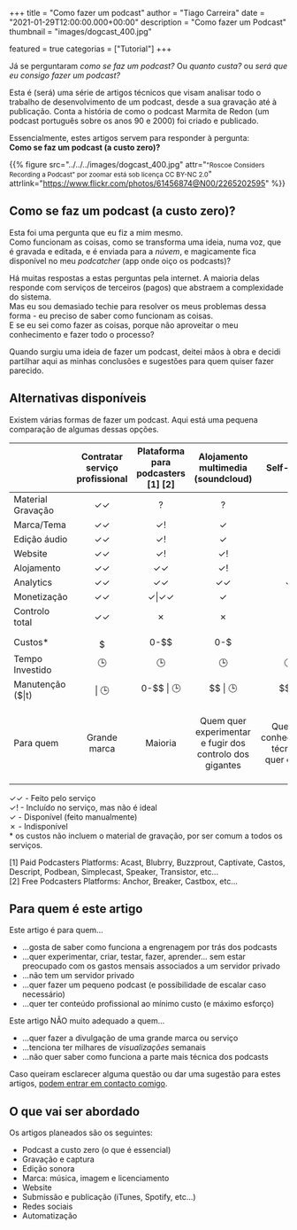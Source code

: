 +++
title = "Como fazer um podcast"
author = "Tiago Carreira"
date = "2021-01-29T12:00:00.000+00:00"
description = "Como fazer um Podcast"
thumbnail = "images/dogcast_400.jpg"

featured = true
categorias = ["Tutorial"]
+++

Já se perguntaram _como se faz um podcast?_ 
Ou _quanto custa?_ ou _será que eu consigo fazer um podcast?_

Esta é (será) uma série de artigos técnicos que visam analisar 
todo o trabalho de desenvolvimento de um podcast,
desde a sua gravação até à publicação.
Conta a história de como o podcast Marmita de Redon (um podcast português sobre os anos 90 e 2000)
foi criado e publicado.

Essencialmente, estes artigos servem para responder à pergunta:  
**Como se faz um podcast (a custo zero)?**

{{% 
figure
src="../../../images/dogcast_400.jpg" 
attr="<small>\"Roscoe Considers Recording a Podcast\" por zoomar está sob licença CC BY-NC 2.0</small>"
attrlink="https://www.flickr.com/photos/61456874@N00/2265202595"
%}}

## Como se faz um podcast (a custo zero)?

Esta foi uma pergunta que eu fiz a mim mesmo.  
Como funcionam as coisas, como se transforma uma ideia, numa voz, que é gravada e editada, e é enviada para a _núvem_, 
e magicamente fica disponível no meu _podcatcher_ (app onde oiço os podcasts)?

Há muitas respostas a estas perguntas pela internet. 
A maioria delas responde com serviços de terceiros (pagos) que abstraem a complexidade do sistema.  
Mas eu sou demasiado techie para resolver os meus problemas dessa forma - eu preciso de saber como funcionam as coisas.  
E se eu sei como fazer as coisas, porque não aproveitar o meu conhecimento e fazer todo o processo?

Quando surgiu uma ideia de fazer um podcast, deitei mãos à obra e decidi partilhar aqui as minhas conclusões 
e sugestões para quem quiser fazer parecido.


## Alternativas disponíveis

Existem várias formas de fazer um podcast. 
Aqui está uma pequena comparação de algumas dessas opções.


|                   | Contratar serviço profissional | Plataforma para podcasters [1] [2] |            Alojamento multimedia (soundcloud)            |                   Self-Hosted                   |                               Este tutorial                               |
|-------------------|:------------------------------:|:----------------------------------:|:--------------------------------------------------------:|:-----------------------------------------------:|:-------------------------------------------------------------------------:|
| Material Gravação |               ✓✓               |                 ?                  |                            ?                             |                        ?                        |                                     ?                                     |
| Marca/Tema        |               ✓✓               |               ✓&#33;               |                            ✓                             |                        ✓                        |                                     ✓                                     |
| Edição áudio      |               ✓✓               |               ✓&#33;               |                            ✓                             |                        ✓                        |                                     ✓                                     |
| Website           |               ✓✓               |               ✓&#33;               |                          ✓&#33;                          |                        ✓                        |                                     ✓                                     |
| Alojamento        |               ✓✓               |                 ✓✓                 |                            ✓!                            |                        ✓                        |                                     ✓                                     |
| Analytics         |               ✓✓               |                 ✓✓                 |                            ✓✓                            |                       ✓✓                        |                                     ✓                                     |
| Monetização       |               ✓✓               |               ✓\|✓✓                |                            ✓                             |                        ✓                        |                                     ?                                     |
| Controlo total    |               ✓✓               |                 ✗                  |                            ✗                             |                        ✓                        |                                     ✓                                     |
|                   |                                |                                    |                                                          |                                                 |                                                                           |
| Custos*           |             $$$$$              |                0-$$                |                           0-$                            |                       $$                        |                                     0                                     |
| Tempo Investido   |               🕒               |                 🕒                 |                            🕒                            |                      🕒🕒                       |                                  🕒🕒🕒                                   |
| Manutenção ($\|t) |           $$$$ \| 🕒           |             0-$$ \| 🕒             |                         $$ \| 🕒                         |                    $$ \| 🕒                     |                                  0 \| 🕒                                  |
| Para quem         |          Grande marca          |              Maioria               | Quem quer experimentar e fugir dos controlo dos gigantes | Quem tem conhecimentos técnicos e quer controlo | Quem tem conhecimentos técnicos e quer controlo e não quer grandes custos |


✓✓ - Feito pelo serviço  
✓&#33; - Incluído no serviço, mas não é ideal  
✓ - Disponível (feito manualmente)  
✗ - Indisponível  
\* os custos não incluem o material de gravação, por ser comum a todos os serviços.

[1] Paid Podcasters Platforms: Acast, Blubrry, Buzzprout, Captivate, Castos, Descript, Podbean, Simplecast, Speaker, Transistor, etc...  
[2] Free Podcasters Platforms: Anchor, Breaker, Castbox, etc...


## Para quem é este artigo

Este artigo é para quem...
- ...gosta de saber como funciona a engrenagem por trás dos podcasts
- ...quer experimentar, criar, testar, fazer, aprender... sem estar preocupado com os gastos mensais associados a um servidor privado
- ...não tem um servidor privado
- ...quer fazer um pequeno podcast (e possibilidade de escalar caso necessário)
- ...quer ter conteúdo profissional ao mínimo custo (e máximo esforço)

Este artigo NÃO muito adequado a quem...
- ...quer fazer a divulgação de uma grande marca ou serviço 
- ...tenciona ter milhares de _visualizações_ semanais
- ...não quer saber como funciona a parte mais técnica dos podcasts


Caso queiram esclarecer alguma questão ou dar uma sugestão para estes artigos, [podem entrar em contacto comigo](../../sobre/#sobre-o-autor).


## O que vai ser abordado

Os artigos planeados são os seguintes:

- Podcast a custo zero (o que é essencial)
- Gravação e captura
- Edição sonora
- Marca: música, imagem e licenciamento
- Website
- Submissão e publicação (iTunes, Spotify, etc...)
- Redes sociais
- Automatização
